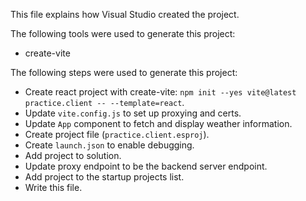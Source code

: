 This file explains how Visual Studio created the project.

The following tools were used to generate this project:
- create-vite

The following steps were used to generate this project:
- Create react project with create-vite: `npm init --yes vite@latest practice.client -- --template=react`.
- Update `vite.config.js` to set up proxying and certs.
- Update `App` component to fetch and display weather information.
- Create project file (`practice.client.esproj`).
- Create `launch.json` to enable debugging.
- Add project to solution.
- Update proxy endpoint to be the backend server endpoint.
- Add project to the startup projects list.
- Write this file.
